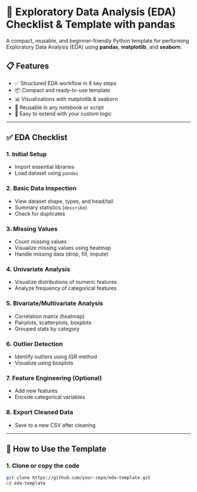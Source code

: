 # 🧪 Exploratory Data Analysis (EDA) Checklist & Template with pandas

A compact, reusable, and beginner-friendly Python template for performing Exploratory Data Analysis (EDA) using **pandas**, **matplotlib**, and **seaborn**.

## 📋 Features

- ✅ Structured EDA workflow in 8 key steps
- 📦 Compact and ready-to-use template
- 📊 Visualizations with matplotlib & seaborn
- 🔁 Reusable in any notebook or script
- 🔧 Easy to extend with your custom logic

---

## ✅ EDA Checklist

### 1. **Initial Setup**
- Import essential libraries
- Load dataset using `pandas`

### 2. **Basic Data Inspection**
- View dataset shape, types, and head/tail
- Summary statistics (`describe`)
- Check for duplicates

### 3. **Missing Values**
- Count missing values
- Visualize missing values using heatmap
- Handle missing data (drop, fill, impute)

### 4. **Univariate Analysis**
- Visualize distributions of numeric features
- Analyze frequency of categorical features

### 5. **Bivariate/Multivariate Analysis**
- Correlation matrix (heatmap)
- Pairplots, scatterplots, boxplots
- Grouped stats by category

### 6. **Outlier Detection**
- Identify outliers using IQR method
- Visualize using boxplots

### 7. **Feature Engineering (Optional)**
- Add new features
- Encode categorical variables

### 8. **Export Cleaned Data**
- Save to a new CSV after cleaning

---

## 🚀 How to Use the Template

### 1. Clone or copy the code

```bash
git clone https://github.com/your-repo/eda-template.git
cd eda-template
